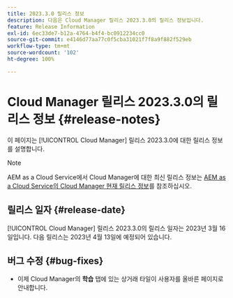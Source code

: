 ```yaml
---
title: 2023.3.0 릴리스 정보
description: 다음은 Cloud Manager 릴리스 2023.3.0의 릴리스 정보입니다.
feature: Release Information
exl-id: 6ec33de7-b12a-4764-b4f4-bc0912234cc0
source-git-commit: e4146d77aa77c0f5cba31021f7f8a9f882f529eb
workflow-type: tm+mt
source-wordcount: '102'
ht-degree: 100%

---
```


# Cloud Manager 릴리스 2023.3.0의 릴리스 정보 {#release-notes}

이 페이지는 [!UICONTROL Cloud Manager] 릴리스 2023.3.0에 대한 릴리스 정보를 설명합니다.

>[!NOTE]
>
>AEM as a Cloud Service에서 Cloud Manager에 대한 최신 릴리스 정보는 [AEM as a Cloud Service의 Cloud Manager 현재 릴리스 정보](https://experienceleague.adobe.com/docs/experience-manager-cloud-service/content/implementing/using-cloud-manager/release-notes-cloud-manager/release-notes-cm-current.html)를 참조하십시오.

## 릴리스 일자 {#release-date}

[!UICONTROL Cloud Manager] 릴리스 2023.3.0의 릴리스 일자는 2023년 3월 16일입니다. 다음 릴리스는 2023년 4월 13일에 예정되어 있습니다.

## 버그 수정 {#bug-fixes}

* 이제 Cloud Manager의 **학습** 탭에 있는 상거래 타일이 사용자를 올바른 페이지로 안내합니다.
